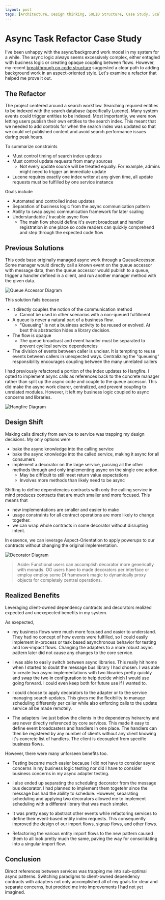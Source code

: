 ```yaml
---
layout: post
tags: [Architecture, Design thinking, SOLID Structure, Case Study, Scaling, Decorator, AOP]
---
```

# Async Task Refactor Case Study

I've been unhappy with the async/background work model in my system for a while. The async logic always seems excessively complex, either entagled with business logic or creating opaque coupling between flows. However, my recent [breakthrough on code structure](../_posts/2020-07-10-Synthesizing-Structure.md) suggested a clear path to adding background work in an aspect-oriented style. Let's examine a refactor that helped me prove it out.

## The Refactor
The project centered around a search workflow. Searching required entities to be indexed with the search database (specifically Lucene). Many system events could trigger entities to be indexed. Most importantly, we were now letting users publish their own entities to the search index. This meant that we needed to add controls for when the search index was updated so that we could vet published content and avoid search performance issues during peak hours.

To summarize constraints
- Must control timing of search index updates
- Must control update requests from many sources 
  - Not every update source will be treated equally. For example, admins might need to trigger an immediate update
- Lucene requires exactly one index writer at any given time, all update requests must be fulfilled by one service instance

Goals include
- Automated and controlled index updates
- Separation of business logic from the async communication pattern
- Ability to swap async communication framework for later scaling
- Understandable / tracable async flow 
  - The main flow should define it's event broadcast and handler registration in one place so code readers can quickly comprehend and step through the expected code flow

## Previous Solutions

This code base originally managed async work through a QueueAccessor. Some manager would directly call a known event on the queue accessor with message data, then the queue accessor would publish to a queue, trigger a handler defined in a client, and run another manager method with the given data.

![Queue Accessor Diagram](../post-media/Background-Task-Refactor/QueueAccessor.drawio.svg)

This solution fails because
- It directly couples the notion of the communication method
  - Cannot be used in other scenarios with a non-queued fulfillment
- A queue is never a natural part of a business flow. 
  - "Queueing" is not a business activity to be reused or evolved. At best this abstraction hides a library decision.
- The flow is opaque
  - The queue broadcast and event handler must be separated to prevent cyclical service dependencies
- The division of events between caller is unclear. It is tempting to reuse events between callers in unexpected ways. Centralizing the "queueing" responsibility encourages coupling between the many unrelated callers

I had previously refactored a portion of the index updates to Hangfire. I opted to implement async calls as references back to the concrete manager rather than split up the async code and couple to the queue accessor. This did make the async work clearer, centralized, and prevent coupling to unrelated modules. However, it left my business logic coupled to async concerns and libraries.

![Hangfire Diagram](../post-media/Background-Task-Refactor/Hangfire.drawio.svg)

## Design Shift

Making calls directly from service to service was trapping my design decisions. My only options were
- bake the async knowledge into the calling service
- bake the async knowledge into the called service, making it async for all consumers
- implement a decorator on the large service, passing all the other methods through and only implementing async on the single one action.
  -  May be difficult to still meet return value expectations
  -  Involves more methods than likely need to be async

Shifting to define dependencies contracts with only the calling service in mind produces contracts that are much smaller and more focused. This means that
- new implementations are smaller and easier to make
- usage constraints for all contract operations are more likely to change together.
- we can wrap whole contracts in some decorator without disrupting intent.

In essence, we can leverage Aspect-Orientation to apply powerups to our contracts without changing the original implementation.

![Decorator Diagram](../post-media/Background-Task-Refactor/Decorator.drawio.svg)
<!-- making this diagram makes me realize that the IHandlerRegistration interface belongs to the handler client, but source dependencies are only supposed to point in... How are adapters supposed to consume libraries? It seems silly to abstract every framework from the adapters that are specifically there to bridge the frameworks into the use cases. Nevermind. The adapter is the library that is being extended. It provides the abstraction for the client to consume  -->

> Aside: Functional users can accomplish decorator more generically with monads. OO users have to made decorators per interface or employ employ some DI framework magic to dynamically proxy objects for completely central operations.


## Realized Benefits
Leveraging client-owned dependency contracts and decorators realized expected and unexepected benefits in my system.

As exepected,
- my business flows were much more focused and easier to understand. They had no concept of how events were fulfilled, so I could easily implement in-process or task based asynchronous behavior for testing and low-impact flows. Changing the adapters to a more robust async pattern later did not cause any changes to the core service.

- I was able to easily switch between async libraries. This really hit home when I started to doubt the message bus library I had chosen. I was able to create two async implementations with two libraries pretty quickly and swap the two in configuration to help decide which I would use going forward. I could even keep both for future use if I wanted to. 

- I could choose to apply decorators to the adapter or to the service managing search updates. This gives me the flexibility to manage scheduling differently per caller while also enforcing calls to the update service all be made remotely.

- The adapters live just below the clients in the dependency heirarchy and are never directly referenced by core services. This made it easy to define event broadcasters and handlers in one place. The handlers can then be registered by any number of clients without any client knowing it's concrete list of handlers. The client is decoupled from specific business flows.

However, there were many unforseen benefits too. 

- Testing became much easier because I did not have to consider async concerns in my business logic testing nor did I have to consider business concerns in my async adapter testing.

- I also ended up separating the scheduling decorator from the message bus decorator. I had planned to implement them togetehr since the message bus had the ability to schedule. However, separating scheduling and applying two decorators allowed me to implement scheduling with a different library that was much simpler.

- It was pretty easy to abstract other events while refactoring services to define their event-based entity index requests. This consequently improved the design of our import flows, signup flows, and other flows.

- Refactoring the various entity import flows to the new pattern caused them to all look pretty much the same, paving the way for consolidating into a singular import flow.

## Conclusion

Direct references between services was trapping me into sub-optimal async patterns. Switching paradigms to client-owned dependency contracts with adapters not only accomplished all of my goals for clear and separate concerns, but prodded me into improvements I had not yet imagined.
